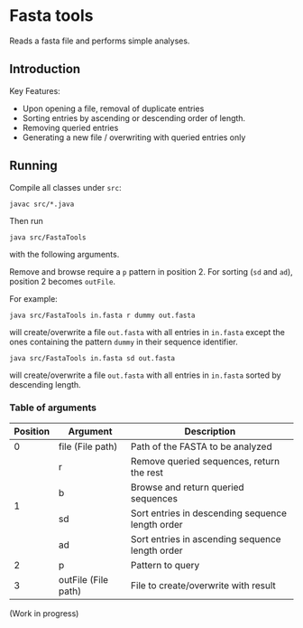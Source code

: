 # Fasta tools
Reads a fasta file and performs simple analyses.

## Introduction

Key Features:
* Upon opening a file, removal of duplicate entries
* Sorting entries by ascending or descending order of length.
* Removing queried entries
* Generating a new file / overwriting with queried entries only

## Running
Compile all classes under `src`: 

```
javac src/*.java
```

Then run

```
java src/FastaTools
``` 

with the following arguments.

Remove and browse require a `p` pattern in position 2. For sorting (`sd` and `ad`), position 2 becomes `outFile`.

For example:

```
java src/FastaTools in.fasta r dummy out.fasta
```
will create/overwrite a file `out.fasta` with all entries in `in.fasta` except the ones containing the pattern `dummy` in their sequence identifier.

```
java src/FastaTools in.fasta sd out.fasta
```

will create/overwrite a file `out.fasta` with all entries in `in.fasta` sorted by descending length.

### Table of arguments

<table>
    <thead>
        <tr>
            <th>Position</th>
            <th>Argument</th>
            <th>Description</th>
        </tr>
    </thead>
    <tbody>
        <tr>
            <td rowspan=1>0</td>
            <td rowspan=1>file (File path)</td>
            <td>Path of the FASTA to be analyzed</td>
        </tr>
        <tr>
            <td rowspan = 5>1</td>
        </tr>
        <tr>
            <td rowspan=1>r</td>
            <td>Remove queried sequences, return the rest</td>
        </tr>
        <tr>
            <td>b</td>
            <td>Browse and return queried sequences</td>
        </tr>
                <tr>
            <td>sd</td>
            <td>Sort entries in descending sequence length order</td>
        </tr>
                </tr>
                <tr>
            <td>ad</td>
            <td>Sort entries in ascending sequence length order</td>
        </tr>
        </tr>
  <tr>
    <td>2</td>
    <td>p</td>
    <td>Pattern to query</td>
  </tr>
    <tr>
    <td>3</td>
    <td>outFile (File path)</td>
    <td>File to create/overwrite with result</td>
  </tr>
    </tbody>
</table>

(Work in progress)



